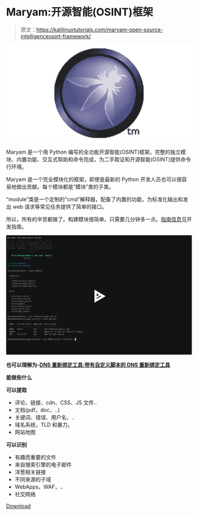 # Maryam:开源智能(OSINT)框架

> 原文：<https://kalilinuxtutorials.com/maryam-open-source-intelligenceosint-framework/>

[![Maryam : Open-source Intelligence(OSINT) Framework](img/1796ff83dcc3a6a6e7b64bcc2550f14a.png "Maryam : Open-source Intelligence(OSINT) Framework")](https://1.bp.blogspot.com/-hSODVmdHrvQ/XZ23IL2mz_I/AAAAAAAAC34/EGpIqf0OjsQMVidR2ba3SiG65DA8wK94QCLcBGAsYHQ/s1600/New%2BProject%25281%2529.png)

Maryam 是一个用 Python 编写的全功能开源智能(OSINT)框架。完整的独立模块、内置功能、交互式帮助和命令完成，为二手取证和开源智能(OSINT)提供命令行环境。

Maryam 是一个完全模块化的框架，即使是最新的 Python 开发人员也可以很容易地做出贡献。每个模块都是“模块”类的子类。

“module”类是一个定制的“cmd”解释器，配备了内置的功能，为标准化输出和发出 web 请求等常见任务提供了简单的接口。

所以，所有的辛苦都做了。构建模块很简单，只需要几分钟多一点。[指南信息](https://github.com/saeeddhqan/Maryam/wiki/developer)见开发指南。

[![](img/904422e322ef5039305da5cde9845736.png)](https://asciinema.org/a/267933)

**也可以理解为-[DNS 重新绑定工具:带有自定义脚本的 DNS 重新绑定工具](https://kalilinuxtutorials.com/dns-rebinding-tool/)**

**能做些什么**

**可以提取**

*   评论、链接、cdn、CSS、JS 文件..
*   文档(pdf，doc，..)
*   关键词、错误、用户名、..
*   域名系统，TLD 和暴力。
*   网站地图

**可以识别**

*   有趣而重要的文件
*   来自搜索引擎的电子邮件
*   洋葱相关链接
*   不同来源的子域
*   WebApps，WAF，..
*   社交网络

[Download](https://github.com/saeeddhqan/Maryam)